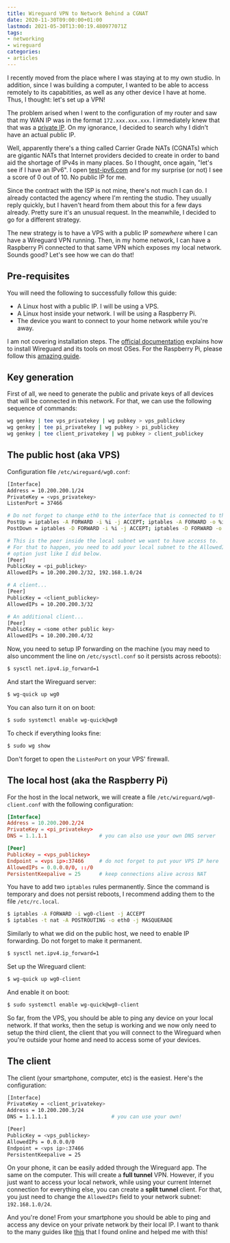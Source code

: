 ```yaml
---
title: Wireguard VPN to Network Behind a CGNAT
date: 2020-11-30T09:00:00+01:00
lastmod: 2021-05-30T13:00:19.480977071Z
tags:
- networking
- wireguard
categories:
- articles
---
```


I recently moved from the place where I was staying at to my own studio. In addition, since I was building a computer, I wanted to be able to access remotely to its capabitities, as well as any other device I have at home. Thus, I thought: let's set up a VPN!

<!--more-->

The problem arised when I went to the configuration of my router and saw that my WAN IP was in the format `172.xxx.xxx.xxx`. I immediately knew that that was a [private IP](https://en.wikipedia.org/wiki/Private_network). On my ignorance, I decided to search why I didn't have an actual public IP.

Well, apparently there's a thing called Carrier Grade NATs (CGNATs) which are gigantic NATs that Internet providers decided to create in order to band aid the shortage of IPv4s in many places. So I thought, once again, "let's see if I have an IPv6". I open [test-ipv6.com](https://test-ipv6.com) and for my surprise (or not) I see a score of 0 out of 10. No public IP for me.

Since the contract with the ISP is not mine, there's not much I can do. I already contacted the agency where I'm renting the studio. They usually reply quickly, but I haven't heard from them about this for a few days already. Pretty sure it's an unusual request. In the meanwhile, I decided to go for a different strategy.

The new strategy is to have a VPS with a public IP *somewhere* where I can have a Wireguard VPN running. Then, in my home network, I can have a Raspberry Pi connected to that same VPN which exposes my local network. Sounds good? Let's see how we can do that!

## Pre-requisites

You will need the following to successfully follow this guide:

- A Linux host with a public IP. I will be using a VPS.
- A Linux host inside your network. I will be using a Raspberry Pi.
- The device you want to connect to your home network while you're away.

I am not covering installation steps. The [official documentation](https://www.wireguard.com/install/) explains how to install Wireguard and its tools on most OSes. For the Raspberry Pi, please follow this [amazing guide](https://www.sigmdel.ca/michel/ha/wireguard/wireguard_02_en.html#installing_wg_raspbian).

## Key generation

First of all, we need to generate the public and private keys of all devices that will be connected in this network. For that, we can use the following sequence of commands:

```bash
wg genkey | tee vps_privatekey | wg pubkey > vps_publickey
wg genkey | tee pi_privatekey | wg pubkey > pi_publickey
wg genkey | tee client_privatekey | wg pubkey > client_publickey
```

## The public host (aka VPS)

Configuration file ```/etc/wireguard/wg0.conf```:

```bash
[Interface]
Address = 10.200.200.1/24
PrivateKey = <vps_privatekey>
ListenPort = 37466                  

# Do not forget to change eth0 to the interface that is connected to the Internet!
PostUp = iptables -A FORWARD -i %i -j ACCEPT; iptables -A FORWARD -o %i -j ACCEPT; iptables -t nat -A POSTROUTING -o eth0 -j MASQUERADE
PostDown = iptables -D FORWARD -i %i -j ACCEPT; iptables -D FORWARD -o %i -j ACCEPT; iptables -t nat -D POSTROUTING -o eth0 -j MASQUERADE

# This is the peer inside the local subnet we want to have access to.
# For that to happen, you need to add your local subnet to the AllowedIPs
# option just like I did below.
[Peer]
PublicKey = <pi_publickey>
AllowedIPs = 10.200.200.2/32, 192.168.1.0/24

# A client...
[Peer]
PublicKey = <client_publickey>
AllowedIPs = 10.200.200.3/32

# An additional client...
[Peer]
PublicKey = <some other public key>
AllowedIPs = 10.200.200.4/32
```

Now, you need to setup IP forwarding on the machine (you may need to also uncomment the line on `/etc/sysctl.conf` so it persists across reboots):

```bash
$ sysctl net.ipv4.ip_forward=1
```

And start the Wireguard server:

```bash
$ wg-quick up wg0
```

You can also turn it on on boot:

```bash
$ sudo systemctl enable wg-quick@wg0
```

To check if everything looks fine:

```bash
$ sudo wg show
```

Don't forget to open the `ListenPort` on your VPS' firewall.

## The local host (aka the Raspberry Pi)

For the host in the local network, we will create a file ```/etc/wireguard/wg0-client.conf``` with the following configuration:

```toml
[Interface]
Address = 10.200.200.2/24                  
PrivateKey = <pi_privatekey>
DNS = 1.1.1.1                 # you can also use your own DNS server

[Peer]
PublicKey = <vps_publickey>
Endpoint = <vps ip>:37466     # do not forget to put your VPS IP here
AllowedIPs = 0.0.0.0/0, ::/0
PersistentKeepalive = 25      # keep connections alive across NAT
```

You have to add two `iptables` rules permanently. Since the command is temporary and does not persist reboots, I recommend adding them to the file `/etc/rc.local`.

```bash
$ iptables -A FORWARD -i wg0-client -j ACCEPT
$ iptables -t nat -A POSTROUTING -o eth0 -j MASQUERADE
```

Similarly to what we did on the public host, we need to enable IP forwarding. Do not forget to make it permanent.

```bash
$ sysctl net.ipv4.ip_forward=1
```

Set up the Wireguard client:

```bash
$ wg-quick up wg0-client
```

And enable it on boot:

```bash
$ sudo systemctl enable wg-quick@wg0-client
```

So far, from the VPS, you should be able to ping any device on your local network. If that works, then the setup is working and we now only need to setup the third client, the client that you will connect to the Wireguard when you're outside your home and need to access some of your devices.

## The client

The client (your smartphone, computer, etc) is the easiest. Here's the configuration:

```bash
[Interface]
PrivateKey = <client_privatekey>
Address = 10.200.200.3/24
DNS = 1.1.1.1                     # you can use your own!

[Peer]
PublicKey = <vps_publickey>
AllowedIPs = 0.0.0.0/0
Endpoint = <vps ip>:37466
PersistentKeepalive = 25
```

On your phone, it can be easily added through the Wireguard app. The same on the computer. This will create a **full tunnel** VPN. However, if you just want to access your local network, while using your current Internet connection for everything else, you can create a **split tunnel** client. For that, you just need to change the `AllowedIPs` field to your network subnet: `192.168.1.0/24`.

And you're done! From your smartphone you should be able to ping and access any device on your private network by their local IP. I want to thank to the many guides like [this](https://www.reddit.com/r/pihole/comments/bnihyz/guide_how_to_install_wireguard_on_a_raspberry_pi/) that I found online and helped me with this!
